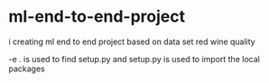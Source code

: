 # ml-end-to-end-project
i creating ml end to end project based on data set red wine quality

-e . is used to find setup.py
and setup.py is used to import the local packages
